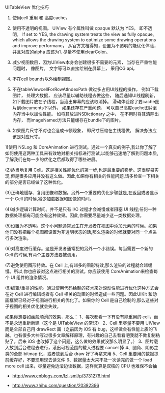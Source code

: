 UITableView 优化技巧

1.  使用cell 重用 和 高度cache。

2.  使用不透明的视图。
UIView 有个属性叫做 opaque 默认为 YES， 即不透明， If set to YES, the drawing system treats the view as fully opaque, which allows the drawing system to optimize some drawing operations and improve performanc， 从官方文档得知，设置为不透明的能优化体验， 并且对应的alpha 应该为1. 尽量不使用clearColor。
3.   减少视图数目，因为UIView本身会创建很多不需要的元素， 当存在严重性能问题时， 像图片， 文字等可以直接绘制在屏幕上， 采用CG api。
4.   不在cell bounds以外绘制视图。
5.    不在tableViewcellForRowAtIndexPath 做过多占用UI线程的操作， 例如下载图片， 处理大数据， 应该尽量以辅助线程去做这些， 随后通知UI线程刷新， 如下载图片放在子线程，当滚出屏幕的应该取消掉。
  滑动体验除了要cache图片到documents下以外， 如果还存在严重问题， 可以自己高度cache图片到内存当中以加快性能。  如将其放进NSDictionary 之中， 在不用时将其清除出内存， 而imageNamed方法只能缓存在bundle下的图片。
6.   如果图片尺寸不对也会造成卡顿现象， 即尺寸压缩在主线程做， 解决办法应该是对应尺寸。


1)使用 NSLog 和 CoreAnimation 进行测试。通过一个真实的例子,我让你了解了如何使用这两种工具来有效地对相关指标进行测试,以能够迅速地了解到问题本质,了解我们在每一步的优化之后都取得了哪些进展。

(2)适当地复用 Cell。这是相关性能优化的第一步,也是最重要的移步。这很容易实现,但是很多应用并没有这么做。因此,如果你有相关的性能问题,请多检查一下相关的部分是否已经做了这种优化。

(3)正确地缓存、复用图像和数据。另外一个重要的优化步骤就是,在返回或者显示一个 Cell 的时候,减少加载数据和图像的时间。

(4)减少逻辑计算时间。并不是只有 I/O 过程才会减慢或者阻塞 UI 线程;任何一种数据处理都有可能会有这种效果。因此,你需要尽量减少这一类数据处理。

(5)设置为不透明。这个小问题通常发生在开发者在视图中添加元素的时候。如果他们没有把每个视图都设置为非透明状态的话,那么渲染的时候就要对同一个点进行多次渲染。

(6)对高度进行缓存。这是开发者通常犯的另外一个小错误。每当需要一个新的 Cell 的时候,有两个主要方法要被调用。

(7)避免使用图形特效。在 Cell 上,有越多的图形特效,那么渲染的过程就会越缓慢。所以,你也应该对这点进行相关的测试。你应该使用 CoreAnimation来检查每个 UI 组件的渲染情况。

(8)编辑/重排的性能。通过使用代码绘制的技术来对滚动性能进行优化这种方式会在对 Cell 进行编辑或者有 Cell 相关的动画的时候造成一些问题。因此UIKit 和动画框架已经对子视图进行相关的优化了。如果你的 Cell 是自己绘制的,那么这些对子视图的相关优化就会失效。




如果你想要如丝般顺滑的效果，那么：
1、每次都看一下有没有能重用的 cell，而不是永远重新新建（这个是 UITableView 的常识）
2、Cell 里尽量不要用 UIView 而是全部自己用 drawRect 画（之前因为 iOS 有 bug，这样做会有性能上质的飞越。也有很多大神写过很多文章解释原理，有兴趣的自己去看看吧我就不做复制粘贴了。后来 iOS 也改掉了这个问题，这么做的效果就没那么明显了。）
3、图片载入放到后台进程去进行，滚出可视范围的载入进程要 cancel 掉
4、圆角、阴影之类的全部 bitmap 化，或者放到后台 draw 好了再拿来用
5、Cell 里要用的数据提前缓存好，不要现用现去读文件
6、数据量太大来不及一次读完的做一个 load more cell 出来，尽量避免边滚边读数据，这样就算是双核的 CPU 也难保不会抽

- http://www.cnblogs.com/lzl-sml/p/3731276.html

- http://www.zhihu.com/question/20382396


